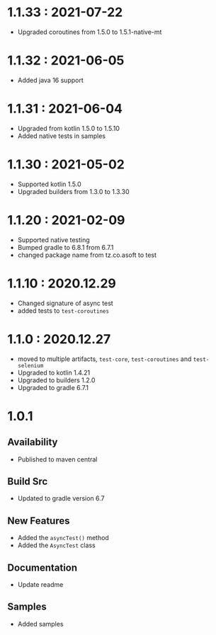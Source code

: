 # 1.1.33 : 2021-07-22

- Upgraded coroutines from 1.5.0 to 1.5.1-native-mt

# 1.1.32 : 2021-06-05

- Added java 16 support

# 1.1.31 : 2021-06-04

- Upgraded from kotlin 1.5.0 to 1.5.10
- Added native tests in samples

# 1.1.30 : 2021-05-02

- Supported kotlin 1.5.0
- Upgraded builders from 1.3.0 to 1.3.30

# 1.1.20 : 2021-02-09

- Supported native testing
- Bumped gradle to 6.8.1 from 6.7.1
- changed package name from tz.co.asoft to test

# 1.1.10 : 2020.12.29

- Changed signature of async test
- added tests to `test-coroutines`

# 1.1.0 : 2020.12.27

- moved to multiple artifacts, `test-core`, `test-coroutines` and `test-selenium`
- Upgraded to kotlin 1.4.21
- Upgraded to builders 1.2.0
- Upgraded to gradle 6.7.1

# 1.0.1

## Availability

- Published to maven central

## Build Src

- Updated to gradle version 6.7

## New Features

- Added the `asyncTest()` method
- Added the `AsyncTest` class

## Documentation

- Update readme

## Samples

- Added samples